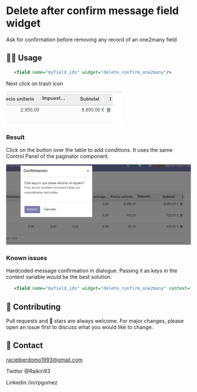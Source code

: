 # Delete after confirm message field widget

Ask for confirmation before removing any record of an one2many field

## 👩‍💻 Usage
```xml
   <field name="myfield_ids" widget="delete_confirm_one2many"/>
```

Next click on trash icon

![image01](one2many_delete_confirm/static/description/canvas.png)  

### Result

Click on the button over the table to add conditions. It uses the same Control Panel of the paginator component.

![image02](one2many_delete_confirm/static/description/canvas2.png)

### Known issues
Hardcoded message confirmation in dialogue.
Passing it as keys in the context variable would be the best solution.
```xml
   <field name="myfield_ids" widget="delete_confirm_one2many" context="{'delete_confirm_dialog_title': 'My Title', 'delete_confirm_dialog_message': 'My Message'}"/>
``` 

## 👏 Contributing

Pull requests and 🌟 stars are always welcome.
For major changes, please open an issue first to discuss what you would like to change.

## 📩 Contact

racielperdomo1993@gmail.com

Twitter @Raikiri93

Linkedin /in/rpgomez

